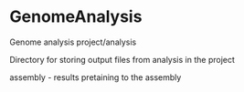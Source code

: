 # GenomeAnalysis
Genome analysis project/analysis

Directory for storing output files from analysis in the project

assembly - results pretaining to the assembly

